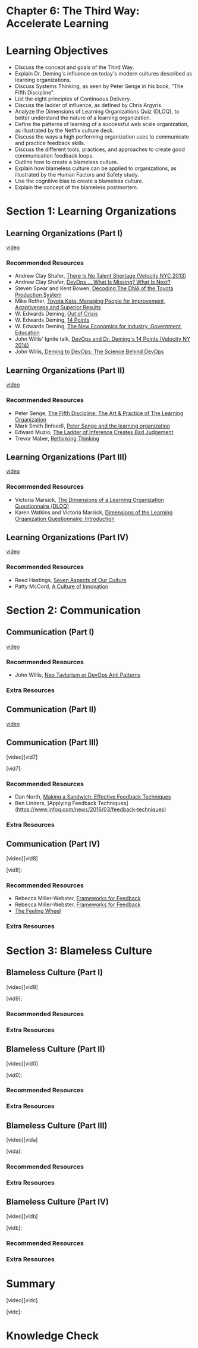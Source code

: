 Chapter 6: The Third Way: Accelerate Learning
==============================================

# Learning Objectives
+ Discuss the concept and goals of the Third Way.
+ Explain Dr. Deming's influence on today's modern cultures described as learning organizations.
+ Discuss Systems Thinking, as seen by Peter Senge in his book, "The Fifth Discipline".
+ List the eight principles of Continuous Delivery.
+ Discuss the ladder of influence, as defined by Chris Argyris.
+ Analyze the Dimensions of Learning Organizations Quiz (DLOQ), to better understand the nature of a learning organization.
+ Define the patterns of learning of a successful web scale organization, as illustrated by the Netflix culture deck.
+ Discuss the ways a high performing organization uses to communicate and practice feedback skills.
+ Discuss the different tools, practices, and approaches to create good communication feedback loops.
+ Outline how to create a blameless culture.
+ Explain how blameless culture can be applied to organizations, as illustrated by the Human Factors and Safety study.
+ Use the cognitive bias to create a blameless culture.
+ Explain the concept of the blameless postmortem.

# Section 1: Learning Organizations
## Learning Organizations (Part I)

[video][vid1]

[vid1]: https://edx-video.net/LINLFS162016-V010400_DTH.mp4

### Recommended Resources
+ Andrew Clay Shafer, [There Is No Talent Shortage (Velocity NYC 2013)](https://www.youtube.com/watch?v=P_sWGl7MzhU)
+ Andrew Clay Shafer, [DevOps ... What Is Missing? What Is Next?](http://www.slideshare.net/littleidea/devops-whats-missing-whats-next)
+ Steven Spear and Kent Bowen, [Decoding The DNA of the Toyota Production System](https://hbr.org/1999/09/decoding-the-dna-of-the-toyota-production-system)
+ Mike Rother, [Toyota Kata: Managing People for Improvement, Adaptiveness and Superior Results](https://www.amazon.com/Toyota-Kata-Managing-Improvement-Adaptiveness/dp/0071635238)
+ W. Edwards Deming, [Out of Crisis](https://www.amazon.com/Out-Crisis-Press-Edwards-Deming/dp/0262541157)
+ W. Edwards Deming, [14 Points](https://www.deming.org/theman/theories/fourteenpoints)
+ W. Edwards Deming, [The New Economics for Industry, Government, Education](https://www.amazon.com/New-Economics-Industry-Government-Education/dp/0262541165)
+ John Willis' Ignite talk, [DevOps and Dr. Deming's 14 Points (Velocity NY 2014)](https://www.youtube.com/watch?v=7g3uqSzWVZs)
+ John Willis, [Deming to DevOps: The Science Behind DevOps](https://www.youtube.com/watch?v=QcRWQIL5qus)


## Learning Organizations (Part II)

[video][vid2]

[vid2]: https://edx-video.net/LINLFS162016-V010500_DTH.mp4

### Recommended Resources
+ Peter Senge, [The Fifth Discipline: The Art & Practice of The Learning Organization](https://www.amazon.com/Fifth-Discipline-Practice-Learning-Organization/dp/0385517254)
+ Mark Smith (Infoed), [Peter Senge and the learning organization](http://infed.org/mobi/peter-senge-and-the-learning-organization/)
+ Edward Muzio, [The Ladder of Inference Creates Bad Judgement](https://www.youtube.com/watch?v=K9nFhs5W8o8)
+ Trevor Maber, [Rethinking Thinking](http://ed.ted.com/lessons/rethinking-thinking-trevor-maber)


## Learning Organizations (Part III)

[video][vid3]

[vid3]: https://edx-video.net/LINLFS162016-V010600_DTH.mp4

### Recommended Resources
+ Victoria Marsick, [The Dimensions of a Learning Organization Questionnaire (DLOQ)](http://adh.sagepub.com/content/15/2/127)
+ Karen Watkins and Victoria Marsick, [Dimensions of the Learning Organization Questionnaire: Introduction](http://www.partnersforlearning.com/instructions.html)
 

## Learning Organizations (Part IV)

[video][vid4]

[vid4]: https://edx-video.net/LINLFS162016-V010700_DTH.mp4

### Recommended Resources
+ Reed Hastings, [Seven Aspects of Our Culture](http://www.slideshare.net/reed2001/culture-1798664/2-We_Seek_ExcellenceOur_culture_focuses)
+ Patty McCord, [A Culture of Innovation](https://www.youtube.com/watch?v=o3e1lnixKBM)


# Section 2: Communication
## Communication (Part I)

[video][vid5]

[vid5]: https://edx-video.net/LINLFS162016-V010900_DTH.mp4


### Recommended Resources
+ John Willis, [Neo Taylorism or DevOps Anti Patterns](http://itrevolution.com/neo-taylorism-or-devops-anti-patterns/)

### Extra Resources


## Communication (Part II)

[video][vid6]

[vid6]: https://edx-video.net/LINLFS162016-V011000_DTH.mp4

## Communication (Part III)

[video][vid7]

[vid7]: 


### Recommended Resources
+ Dan North, [Making a Sandwich: Effective Feedback Techniques](https://qconlondon.com/speakers/dan-north)
+ Ben Linders, ]Applying Feedback Techniques](https://www.infoq.com/news/2016/03/feedback-techniques)

### Extra Resources



## Communication (Part IV)

[video][vid8]

[vid8]: 


### Recommended Resources
+ Rebecca Miller-Webster, [Frameworks for Feedback](https://www.youtube.com/watch?v=WcdNAIoTjfU&list=PL5pdUnQbCX6sgW8SUD0yE7dWiL1SHTO1o&index=4)
+ Rebecca Miller-Webster, [Frameworks for Feedback](https://speakerdeck.com/rmw/frameworks-for-feedback-long-version-2016-may-self-conference)
+ [The Feeling Wheel](http://blogs.edweek.org/teachers/coaching_teachers/Feeling-Wheel.jpg)

### Extra Resources


# Section 3: Blameless Culture
## Blameless Culture (Part I)

[video][vid9]

[vid9]: 


### Recommended Resources


### Extra Resources



## Blameless Culture (Part II)

[video][vid0]

[vid0]: 


### Recommended Resources


### Extra Resources



## Blameless Culture (Part III)

[video][vida]

[vida]: 


### Recommended Resources


### Extra Resources


## Blameless Culture (Part IV)

[video][vidb]

[vidb]: 


### Recommended Resources


### Extra Resources

# Summary

[video][vidc]

[vidc]:

# Knowledge Check

